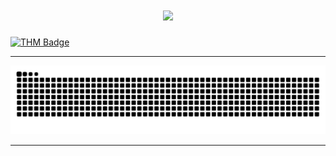 <h1 align="center">
    <img src="https://readme-typing-svg.herokuapp.com?font=Fira+Code&pause=1000&center=true&vCenter=true&random=false&width=435&lines=I'm+Krysti4n" />
</h1>

<a href="https://tryhackme.com/p/letgamer">
  <img src="https://tryhackme-badges.s3.amazonaws.com/Krysti4n.png" alt="THM Badge" style="width: 415px; height: auto;"/>
</a>

<hr/>

  <img src="https://raw.githubusercontent.com/xKrysti4n/xKrysti4n/output/github-contribution-grid-snake-dark.svg" alt="Snake animation" />

<hr/>

